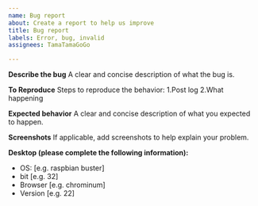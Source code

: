 ```yaml
---
name: Bug report
about: Create a report to help us improve
title: Bug report
labels: Error, bug, invalid
assignees: TamaTamaGoGo

---
```


**Describe the bug**
A clear and concise description of what the bug is.

**To Reproduce**
Steps to reproduce the behavior:
1.Post log
2.What happening

**Expected behavior**
A clear and concise description of what you expected to happen.

**Screenshots**
If applicable, add screenshots to help explain your problem.

**Desktop (please complete the following information):**
 - OS: [e.g. raspbian buster]
 - bit [e.g. 32] 
 - Browser [e.g. chrominum]
 - Version [e.g. 22]
